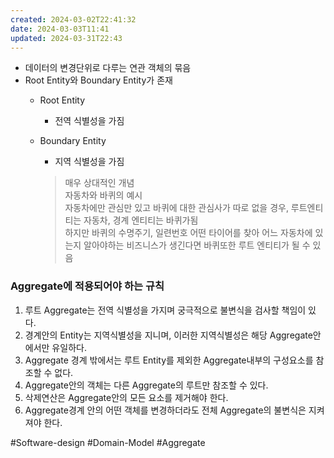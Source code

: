 ```yaml
---
created: 2024-03-02T22:41:32
date: 2024-03-03T11:41
updated: 2024-03-31T22:43
---
```

- 데이터의 변경단위로 다루는 연관 객체의 묶음
- Root Entity와 Boundary Entity가 존재
    - Root Entity
        - 전역 식별성을 가짐
    - Boundary Entity
        
        - 지역 식별성을 가짐
        
        > 매우 상대적인 개념  
        > 자동차와 바퀴의 예시  
        > 자동차에만 관심만 있고 바퀴에 대한 관심사가 따로 없을 경우, 루트엔티티는 자동차, 경계 엔티티는 바퀴가됨  
        > 하지만 바퀴의 수명주기, 일련번호 어떤 타이어를 찾아 어느 자동차에 있는지 알아야하는 비즈니스가 생긴다면 바퀴또한 루트 엔티티가 될 수 있음
        

### Aggregate에 적용되어야 하는 규칙

1. 루트 Aggregate는 전역 식별성을 가지며 궁극적으로 불변식을 검사할 책임이 있다.
2. 경계안의 Entity는 지역식별성을 지니며, 이러한 지역식별성은 해당 Aggregate안에서만 유일하다.
3. Aggregate 경계 밖에서는 루트 Entity를 제외한 Aggregate내부의 구성요소를 참조할 수 없다.
4. Aggregate안의 객체는 다른 Aggregate의 루트만 참조할 수 있다.
5. 삭제연산은 Aggregate안의 모든 요소를 제거해야 한다.
6. Aggregate경계 안의 어떤 객체를 변경하더라도 전체 Aggregate의 불변식은 지켜져야 한다.

#Software-design
#Domain-Model
#Aggregate